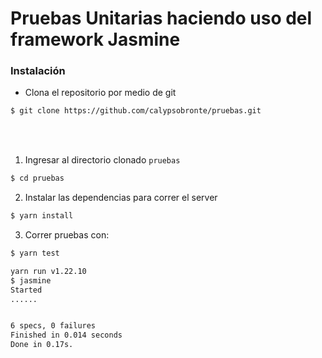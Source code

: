 # Pruebas Unitarias haciendo uso del framework Jasmine

### Instalación

* Clona el repositorio por medio de git
```bash
$ git clone https://github.com/calypsobronte/pruebas.git
```

<br>
<br>

1. Ingresar al directorio clonado `pruebas`

```bash
$ cd pruebas
```

2. Instalar las dependencias para correr el server

```bash
$ yarn install
```

3. Correr pruebas con:
```bash
$ yarn test

yarn run v1.22.10
$ jasmine
Started
......


6 specs, 0 failures
Finished in 0.014 seconds
Done in 0.17s.
```